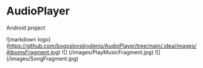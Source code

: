 # AudioPlayer

Android project

![markdown logo] (https://github.com/bogoslovskiydenis/AudioPlayer/tree/main/.idea/images/AlbumsFragment.jpg) ![] (/images/PlayMusicFragment.jpg) ![] (/images/SongFragment.jpg)
